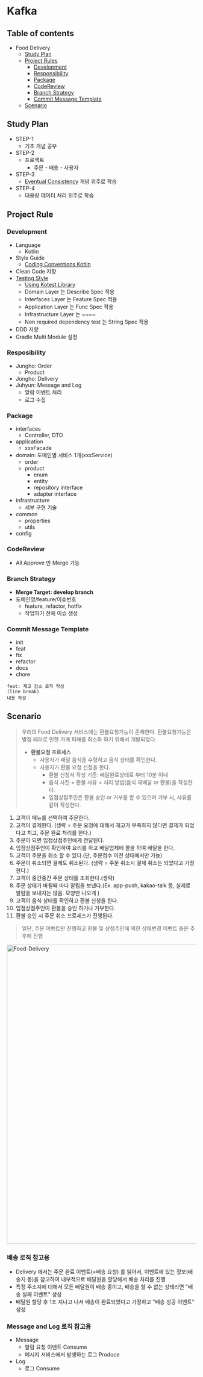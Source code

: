 # Kafka

## Table of contents

- Food Delivery
  - [Study Plan](https://github.com/asterlsker/kafka/blob/main/README.md#study-plan)
  - [Project Rules](https://github.com/asterlsker/kafka/blob/main/README.md#study-plan)
    - [Development](https://github.com/asterlsker/kafka/blob/main/README.md#study-plan)
    - [Responsibility](https://github.com/asterlsker/kafka/blob/main/README.md#study-plan)
    - [Package](https://github.com/asterlsker/kafka/blob/main/README.md#study-plan)
    - [CodeReview](https://github.com/asterlsker/kafka/blob/main/README.md#study-plan)
    - [Branch Strategy](https://github.com/asterlsker/kafka/blob/main/README.md#study-plan)
    - [Commit Message Template](https://github.com/asterlsker/kafka/blob/main/README.md#study-plan)
  - [Scenario](https://github.com/asterlsker/kafka/blob/main/README.md#scenario)

## Study Plan

- STEP-1
  - 기초 개념 공부
- STEP-2
  - 프로젝트
    - 주문 - 배송 - 사용자
- STEP-3
  - [Eventual Consistency](https://baekjungho.github.io/wiki/msa/msa-eventual-consistency/) 개념 위주로 학습
- STEP-4
  - 대용량 데이터 처리 위주로 학습

## Project Rule

### Development

- Language
  - Kotlin
- Style Guide
  - [Coding Conventions Kotlin](https://kotlinlang.org/docs/coding-conventions.html)
- Clean Code 지향
- [Testing Style](https://kotest.io/docs/framework/testing-styles.html)
  - [Using Kotest Library](https://kotest.io/)
  - Domain Layer 는 Describe Spec 적용
  - Interfaces Layer 는 Feature Spec 적용
  - Application Layer 는 Func Spec 적용
  - Infrastructure Layer 는 ~~~~
  - Non required dependency test 는 String Spec 적용
- DDD 지향
- Gradle Multi Module 설정

### Resposibility

- Jungho: Order
  - Product
- Jongho: Delivery
- Juhyun: Message and Log
  - 알람 이벤트 처리
  - 로그 수집

### Package

- interfaces
  - Controller, DTO
- application
  - xxxFacade
- domain: 도메인별 서비스 1개(xxxService)
  - order
  - product
    - enum
    - entity
    - repository interface
    - adapter interface
- infrastructure
  - 세부 구현 기술
- common
  - properties
  - utils
- config

### CodeReview

- All Approve 만 Merge 가능

### Branch Strategy

- __Merge Target: develop branch__
- 도메인명/feature/이슈번호
  - feature, refactor, hotfix
  - 작업하기 전에 이슈 생성

### Commit Message Template

- init
- feat
- fix
- refactor
- docs
- chore

```
feat: 재고 감소 로직 작성
(line break)
내용 작성
```

## Scenario

> 우리의 Food Delivery 서비스에는 환불요청기능이 존재한다. 환불요청기능은 별점 테러로 인한 가게 피해를 최소화 하기 위해서 개발되었다.
>
> - __환불요청 프로세스__
>   - 사용자가 배달 음식을 수령하고 음식 상태를 확인한다.
>   - 사용자가 환불 요청 신청을 한다.
>     - 환불 신청서 작성 기준: 배달완료상태로 부터 10분 이내
>     - 음식 사진 + 환불 사유 + 처리 방법(음식 재배달 or 환불)을 작성한다.
>     - 입점상점주인은 환불 승인 or 거부를 할 수 있으며 거부 시, 사유를 같이 작성한다.

1. 고객이 메뉴를 선택하여 주문한다.
2. 고객이 결제한다. (생략 = 주문 요청에 대해서 재고가 부족하지 않다면 결제가 되었다고 치고, 주문 완료 처리를 한다.)
3. 주문이 되면 입점상점주인에게 전달된다.
4. 입점상점주인이 확인하여 요리를 하고 배달업체에 콜을 하여 배달을 한다.
5. 고객이 주문을 취소 할 수 있다.(단, 주문접수 이전 상태에서만 가능)
6. 주문이 취소되면 결제도 취소된다. (생략 = 주문 취소시 결제 취소는 되었다고 가정한다.)
7. 고객이 중간중간 주문 상태를 조회한다.(생략)
8. 주문 상태가 바뀔때 마다 알림을 보낸다.(Ex. app-push, kakao-talk 등, 실제로 알람을 보내지는 않음. 모양만 나오게 )
9. 고객이 음식 상태를 확인하고 환불 신청을 한다.
10. 입점상점주인이 환불을 승인 하거나 거부한다.
11. 환불 승인 시 주문 취소 프로세스가 진행된다.

> 일단, 주문 이벤트만 진행하고 환불 및 상점주인에 의한 상태변경 이벤트 등은 추후에 진행

<img width="795" alt="Food-Delivery" src="https://user-images.githubusercontent.com/47518272/190601225-fa8755fb-29bd-4ec6-9dc2-4fa4b4078055.png">

### 배송 로직 참고용

- Delivery 에서는 주문 완료 이벤트(=배송 요청) 를 읽어서, 이벤트에 있는 정보(배송지 등)을 참고하여 내부적으로 배달원을 할당해서 배송 처리를 진행
- 특정 주소지에 대해서 모든 배달원이 배송 중이고, 배송을 할 수 없는 상태라면 "배송 실패 이벤트" 생성
- 배달원 할당 후 1초 지나고 나서 배송이 완료되었다고 가정하고 "배송 성공 이벤트" 생성

### Message and Log 로직 참고용

- Message
  - 알람 요청 이벤트 Consume
  - 메시지 서비스에서 발생하는 로그 Produce
- Log 
  - 로그 Consume
